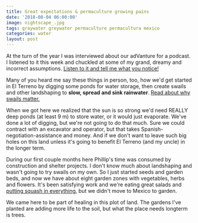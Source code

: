 ```yaml
---
title: Great expectations & permaculture growing pains
date: '2018-08-04 06:00:00'
image: nightscape_.jpg
tags: graywater greywater permaculture permacultura mexico
categories: water
layout: post
---
```


At the turn of the year I was interviewed about our adVanture for a podcast. I listened to it this week and chuckled at some of my grand, dreamy and incorrect assumptions. [Listen to it and tell me what you notice!](http://arlingtoncob.org/49-into-the-van/)

Many of you heard me say these things in person, too, how we'd get started in El Terreno by digging some ponds for water storage, then create swails and other landshaping to **slow, spread and sink rainwater**. [Read about why swails matter.](https://reverdecer.annalisagross.com/2018/08/03/swails/)

When we got here we realized that the sun is so strong we'd need REALLY deep ponds (at least 9 m) to store water, or it would just evaporate. We've done a lot of digging, but we're not going to do that much. Sure we could contract with an excavator and operator, but that takes Spanish-negotiation-assistance and money. And if we don't want to leave such big holes on this land unless it's going to benefit El Terreno (and my uncle) in the longer term.

During our first couple months here Phillip's time was consumed by construction and shelter projects. I don't know much about landshaping and wasn't going to try swails on my own. So I just started seeds and garden beds, and now we have about eight garden zones with vegetables, herbs and flowers. It's been satisfying work and we're eating great salads and [putting squash in everything](https://reverdecer.annalisagross.com/2018/07/17/pancakes/), but we didn't move to Mexico to garden.

We came here to be part of healing in this plot of land. The gardens I've planted are adding more life to the soil, but what the place needs longterm is trees.